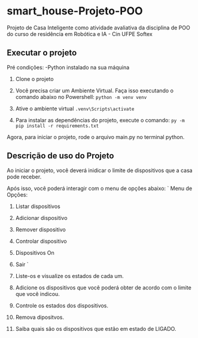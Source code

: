 # smart_house-Projeto-POO
 Projeto de Casa Inteligente como atividade avaliativa da disciplina de POO do curso de residência em Robótica e IA - Cin UFPE Softex

## Executar o projeto
Pré condições:
-Python instalado na sua máquina

1. Clone o projeto

2. Você precisa criar um Ambiente Virtual. Faça isso executando o comando abaixo no Powershell:
`python -m venv venv`

3. Ative o ambiente virtual 
`.venv\Scripts\activate`

4. Para instalar as dependências do projeto, execute o comando:
`py -m pip install -r requirements.txt`

Agora, para iniciar o projeto, rode o arquivo main.py no terminal python.


## Descrição de uso do Projeto
Ao iniciar o projeto, você deverá inidicar o limite de dispositivos que a casa pode receber.

Após isso, você poderá interagir com o menu de opções abaixo:
`
Menu de Opções:
1. Listar dispositivos
2. Adicionar dispositivo
3. Remover dispositivo
4. Controlar dispositivo
5. Dispositivos On
6. Sair
`

1. Liste-os e visualize os estados de cada um.
2. Adicione os dispositivos que você poderá obter de acordo com o limite que você indicou. 
4. Controle os estados dos dispositivos.
3. Remova dipositvos.
5. Saiba quais são os dispositivos que estão em estado de LIGADO.





